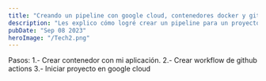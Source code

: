 ```yaml
---
title: "Creando un pipeline con google cloud, contenedores docker y github actions"
description: "Les explico cómo logré crear un pipeline para un proyecto propio con estas herramientas paso a paso."
pubDate: "Sep 08 2023"
heroImage: "/Tech2.png"
---
```


Pasos:
1.- Crear contenedor con mi aplicación.
2.- Crear workflow de github actions
3.- Iniciar proyecto en google cloud